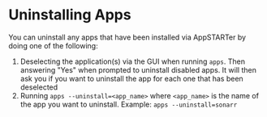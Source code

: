 # Uninstalling Apps

You can uninstall any apps that have been installed via AppSTARTer by doing one of the following:

1. Deselecting the application(s) via the GUI when running `apps`. Then answering "Yes" when prompted to uninstall disabled apps. It will then ask you if you want to uninstall the app for each one that has been deselected
2. Running `apps --uninstall=<app_name>` where `<app_name>` is the name of the app you want to uninstall. Example: `apps --uninstall=sonarr`
